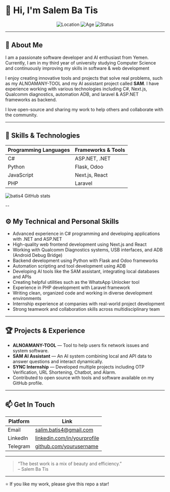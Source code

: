 # 👋 Hi, I'm Salem Ba Tis

<div align="center">
  <img src="https://img.shields.io/badge/Location-Yemen-red" alt="Location" />
  <img src="https://img.shields.io/badge/Age-21-blue" alt="Age" />
  <img src="https://img.shields.io/badge/Status-Active-green" alt="Status" />
</div>

---

## 🚀 About Me

I am a passionate software developer and AI enthusiast from Yemen. Currently, I am in my third year of university studying Computer Science and continuously improving my skills in software & web development

I enjoy creating innovative tools and projects that solve real problems, such as my ALNOAMANY-TOOL and my AI assistant project called **SAM**. I have experience working with various technologies including C#, Next.js, Qualcomm diagnostics, automation ADB, and laravel & ASP.NET frameworks as backend.

I love open-source and sharing my work to help others and collaborate with the community.

---

## 🔧 Skills & Technologies

| Programming Languages | Frameworks & Tools            | 
|----------------------|------------------------------|
| C#                   | ASP.NET, .NET                 | 
| Python               | Flask, Odoo                  |
| JavaScript           | Next.js, React               | 
| PHP                  | Laravel                      |



![batis4 GitHub stats](https://github-readme-stats.vercel.app/api?username=batis4&show_icons=true&theme=radical)

--

## ⚙️ My Technical and Personal Skills

- Advanced experience in C# programming and developing applications with .NET and ASP.NET  
- High-quality web frontend development using Next.js and React  
- Working with Qualcomm Diagnostics systems, USB interfaces, and ADB (Android Debug Bridge)  
- Backend development using Python with Flask and Odoo frameworks  
- Automation scripting and tool development using ADB  
- Developing AI tools like the SAM assistant, integrating local databases and APIs  
- Creating helpful utilities such as the WhatsApp Unlocker tool  
- Experience in PHP development with Laravel framework  
- Writing clean, organized code and working in diverse development environments  
- Internship experience at companies with real-world project development  
- Strong teamwork and collaboration skills across multidisciplinary team


---

## 🏆 Projects & Experience

- **ALNOAMANY-TOOL** — Tool to help users fix network issues and system software.
- **SAM AI Assistant** — An AI system combining local and API data to answer questions and interact dynamically.  
- **SYNC Internship** — Developed multiple projects including OTP Verification, URL Shortening, Chatbot, and Alarm.  
- Contributed to open source with tools and software available on my GitHub profile.  

---

## 📫 Get In Touch

| Platform  | Link                                                  |
|-----------|-------------------------------------------------------|
| Email     | salim.batis4@gmail.com                                |
| LinkedIn  | [linkedin.com/in/yourprofile](https://www.linkedin.com/in/salem-ba-tis-026a80274/) |
| Telegram    | [github.com/yourusername](https://t.me/real_salim)         |

---

> “The best work is a mix of beauty and efficiency.”  
> – Salem Ba Tis

---

⭐️ If you like my work, please give this repo a star!

